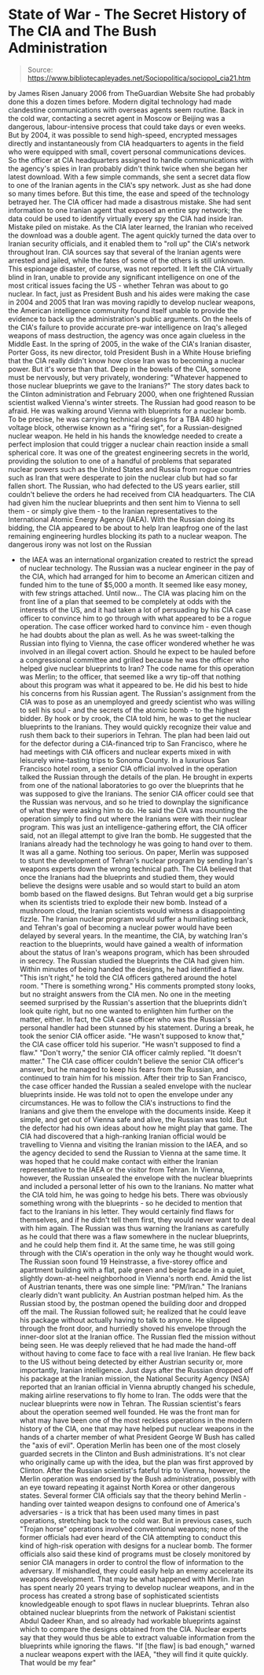 # State of War - The Secret History of The CIA and The Bush Administration

> Source: https://www.bibliotecapleyades.net/Sociopolitica/sociopol_cia21.htm

by James Risen
January 2006
from
TheGuardian Website
She had probably done this a dozen times before.
Modern digital technology had made clandestine communications with overseas
agents seem routine.
Back in the cold war, contacting a secret agent
in Moscow or Beijing was a dangerous, labour-intensive process that could
take days or even weeks. But by 2004, it was possible to send high-speed,
encrypted messages directly and instantaneously from CIA headquarters to
agents in the field who were equipped with small, covert personal
communications devices.
So the officer at CIA headquarters assigned to
handle communications with the agency's spies in Iran probably didn't think
twice when she began her latest download. With a few simple commands, she
sent a secret data flow to one of the Iranian agents in the CIA's spy
network. Just as she had done so many times before.
But this time, the ease and speed of the technology betrayed her.
The CIA officer had made a disastrous
mistake. She had sent information to one Iranian agent that exposed an
entire spy network; the data could be used to identify virtually every spy
the CIA had inside Iran.
Mistake piled on mistake. As the CIA later learned, the Iranian who received
the download was a double agent. The agent quickly turned the data over to
Iranian security officials, and it enabled them to "roll up" the CIA's
network throughout Iran. CIA sources say that several of the Iranian agents
were arrested and jailed, while the fates of some of the others is still
unknown.
This espionage disaster, of course, was not reported. It left the CIA
virtually blind in Iran, unable to provide any significant intelligence on
one of the most critical issues facing the US - whether Tehran was about to
go nuclear.
In fact, just as President Bush and his aides were making the case in 2004
and 2005 that Iran was moving rapidly to develop nuclear weapons, the
American intelligence community found itself unable to provide the evidence
to back up the administration's public arguments.
On the heels of the CIA's failure to provide
accurate pre-war intelligence on Iraq's alleged weapons of mass destruction,
the agency was once again clueless in the Middle East.
In the spring of 2005, in the wake of the CIA's
Iranian disaster, Porter Goss, its new director, told President Bush
in a White House briefing that the CIA really didn't know how close Iran was
to becoming a nuclear power.
But it's worse than that. Deep in the bowels of the CIA, someone must be
nervously, but very privately, wondering:
"Whatever happened to those nuclear
blueprints we gave to the Iranians?"
The story dates back to the Clinton
administration and February 2000, when one frightened Russian scientist
walked Vienna's winter streets.
The Russian had good reason to be afraid. He was
walking around Vienna with blueprints for a nuclear bomb.
To be precise, he was carrying technical designs for a TBA 480 high-voltage
block, otherwise known as a "firing set", for a Russian-designed nuclear
weapon. He held in his hands the knowledge needed to create a perfect
implosion that could trigger a nuclear chain reaction inside a small
spherical core.
It was one of the greatest engineering secrets
in the world, providing the solution to one of a handful of problems that
separated nuclear powers such as the United States and Russia from rogue
countries such as Iran that were desperate to join the nuclear club but had
so far fallen short.
The Russian, who had defected to the US years earlier, still couldn't
believe the orders he had received from CIA headquarters.
The CIA had given him the nuclear blueprints and
then sent him to Vienna to sell them - or simply give them - to the Iranian
representatives to the International Atomic Energy Agency (IAEA).
With the Russian doing its bidding, the CIA
appeared to be about to help Iran leapfrog one of the last remaining
engineering hurdles blocking its path to a nuclear weapon.
The dangerous irony was not lost on the Russian
- the IAEA was an international organization created to restrict the spread
of nuclear technology.
The Russian was a nuclear engineer in the pay of the CIA, which had arranged
for him to become an American citizen and funded him to the tune of $5,000 a
month. It seemed like easy money, with few strings attached. Until now...
The CIA was placing him on the front line of a
plan that seemed to be completely at odds with the interests of the US, and
it had taken a lot of persuading by his CIA case officer to convince him to
go through with what appeared to be a rogue operation.
The case officer worked hard to convince him - even though he had doubts
about the plan as well. As he was sweet-talking the Russian into flying to
Vienna, the case officer wondered whether he was involved in an illegal
covert action.
Should he expect to be hauled before a
congressional committee and grilled because he was the officer who helped
give nuclear blueprints to Iran?
The
code name for this operation was Merlin; to
the officer, that seemed like a wry tip-off that nothing about this program
was what it appeared to be. He did his best to hide his concerns from his
Russian agent.
The Russian's assignment from the CIA was to pose as an unemployed and
greedy scientist who was willing to sell his soul - and the secrets of the
atomic bomb - to the highest bidder. By hook or by crook, the CIA told him,
he was to get the nuclear blueprints to the Iranians. They would quickly
recognize their value and rush them back to their superiors in Tehran.
The plan had been laid out for the defector during a CIA-financed trip to
San Francisco, where he had meetings with CIA officers and nuclear experts
mixed in with leisurely wine-tasting trips to Sonoma County.
In a luxurious San Francisco hotel room, a
senior CIA official involved in the operation talked the Russian through the
details of the plan. He brought in experts from one of the national
laboratories to go over the blueprints that he was supposed to give the
Iranians.
The senior CIA officer could see that the Russian was nervous, and so he
tried to downplay the significance of what they were asking him to do.
He said the CIA was mounting the operation
simply to find out where the Iranians were with their nuclear program. This
was just an intelligence-gathering effort, the CIA officer said, not an
illegal attempt to give Iran the bomb.
He suggested that the Iranians already had the
technology he was going to hand over to them. It was all a game. Nothing too
serious.
On paper, Merlin was supposed to stunt the development of Tehran's nuclear
program by sending Iran's weapons experts down the wrong technical path. The
CIA believed that once the Iranians had the blueprints and studied them,
they would believe the designs were usable and so would start to build an
atom bomb based on the flawed designs.
But Tehran would get a big surprise when its
scientists tried to explode their new bomb. Instead of a mushroom cloud, the
Iranian scientists would witness a disappointing fizzle. The Iranian nuclear
program would suffer a humiliating setback, and Tehran's goal of becoming a
nuclear power would have been delayed by several years.
In the meantime, the CIA, by watching Iran's
reaction to the blueprints, would have gained a wealth of information about
the status of Iran's weapons program, which has been shrouded in secrecy.
The Russian studied the blueprints the CIA had given him.
Within minutes of being handed the designs, he
had identified a flaw.
"This isn't right," he told the CIA officers
gathered around the hotel room. "There is something wrong."
His comments prompted stony looks, but no
straight answers from the CIA men.
No one in the meeting seemed surprised by the
Russian's assertion that the blueprints didn't look quite right, but no one
wanted to enlighten him further on the matter, either.
In fact, the CIA case officer who was the Russian's personal handler had
been stunned by his statement.
During a break, he took the senior CIA officer
aside.
"He wasn't supposed to know that," the CIA
case officer told his superior. "He wasn't supposed to find a flaw."
"Don't worry," the senior CIA officer calmly replied. "It doesn't
matter."
The CIA case officer couldn't believe the senior
CIA officer's answer, but he managed to keep his fears from the Russian, and
continued to train him for his mission.
After their trip to San Francisco, the case officer handed the Russian a
sealed envelope with the nuclear blueprints inside. He was told not to open
the envelope under any circumstances. He was to follow the CIA's
instructions to find the Iranians and give them the envelope with the
documents inside. Keep it simple, and get out of Vienna safe and alive, the
Russian was told.
But the defector had his own ideas about how he
might play that game.
The CIA had discovered that a high-ranking Iranian official would be
travelling to Vienna and visiting the Iranian mission to the IAEA, and so
the agency decided to send the Russian to Vienna at the same time. It was
hoped that he could make contact with either the Iranian representative to
the IAEA or the visitor from Tehran.
In Vienna, however, the Russian unsealed the envelope with the nuclear
blueprints and included a personal letter of his own to the Iranians.
No matter what the CIA told him, he was going to
hedge his bets. There was obviously something wrong with the blueprints - so
he decided to mention that fact to the Iranians in his letter. They would
certainly find flaws for themselves, and if he didn't tell them first, they
would never want to deal with him again.
The Russian was thus warning the Iranians as carefully as he could that
there was a flaw somewhere in the nuclear blueprints, and he could help them
find it. At the same time, he was still going through with the CIA's
operation in the only way he thought would work.
The Russian soon found 19 Heinstrasse, a five-storey office and apartment
building with a flat, pale green and beige facade in a quiet, slightly
down-at-heel neighborhood in Vienna's north end. Amid the list of Austrian
tenants, there was one simple line: "PM/Iran."
The Iranians clearly didn't want publicity.
An Austrian postman helped him. As the Russian
stood by, the postman opened the building door and dropped off the mail. The
Russian followed suit; he realized that he could leave his package without
actually having to talk to anyone. He slipped through the front door, and
hurriedly shoved his envelope through the inner-door slot at the Iranian
office.
The Russian fled the mission without being seen. He was deeply relieved that
he had made the hand-off without having to come face to face with a real
live Iranian. He flew back to the US without being detected by either
Austrian security or, more importantly, Iranian intelligence.
Just days after the Russian dropped off his package at the Iranian mission,
the National Security Agency (NSA)
reported that an Iranian official in Vienna abruptly changed his schedule,
making airline reservations to fly home to Iran. The odds were that the
nuclear blueprints were now in Tehran.
The Russian scientist's fears about the operation seemed well founded.
He was the front man for what may have been one
of the most reckless operations in the modern history of the CIA, one that
may have helped put nuclear weapons in the hands of a charter member of what
President
George W Bush has called the "axis of
evil".
Operation Merlin has been one of the most
closely guarded secrets in the Clinton and Bush administrations.
It's not clear who originally came up with the
idea, but the plan was first approved
by
Clinton. After the Russian
scientist's fateful trip to Vienna, however, the Merlin operation was
endorsed by the Bush administration, possibly with an eye toward repeating
it against North Korea or other dangerous states.
Several former CIA officials say that the theory behind Merlin - handing
over tainted weapon designs to confound one of America's adversaries - is a
trick that has been used many times in past operations, stretching back to
the cold war.
But in previous cases, such "Trojan
horse" operations involved conventional weapons; none of the
former officials had ever heard of the CIA attempting to conduct this kind
of high-risk operation with designs for a nuclear bomb.
The former officials also said these kind of
programs must be closely monitored by senior CIA managers in order to
control the flow of information to the adversary. If mishandled, they could
easily help an enemy accelerate its weapons development.
That may be what happened with Merlin.
Iran has spent nearly 20 years trying to develop nuclear weapons, and in the
process has created a strong base of sophisticated scientists knowledgeable
enough to spot flaws in nuclear blueprints. Tehran also obtained nuclear
blueprints from the network of Pakistani scientist Abdul Qadeer Khan,
and so already had workable blueprints against which to compare the designs
obtained from the CIA.
Nuclear experts say that they would thus be able
to extract valuable information from the blueprints while ignoring the
flaws.
"If [the flaw] is bad enough," warned a
nuclear weapons expert with the IAEA, "they will find it quite quickly.
That would be my fear"
